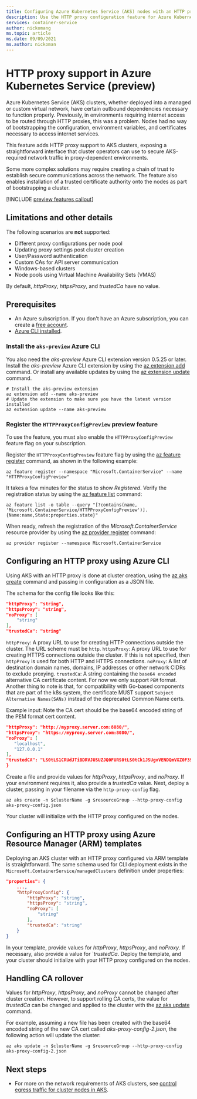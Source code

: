 ```yaml
---
title: Configuring Azure Kubernetes Service (AKS) nodes with an HTTP proxy
description: Use the HTTP proxy configuration feature for Azure Kubernetes Service (AKS) nodes.
services: container-service
author: nickomang
ms.topic: article
ms.date: 09/09/2021
ms.author: nickoman
---
```


# HTTP proxy support in Azure Kubernetes Service (preview)

Azure Kubernetes Service (AKS) clusters, whether deployed into a managed or custom virtual network, have certain outbound dependencies necessary to function properly. Previously, in environments requiring internet access to be routed through HTTP proxies, this was a problem. Nodes had no way of bootstrapping the configuration, environment variables, and certificates necessary to access internet services.

This feature adds HTTP proxy support to AKS clusters, exposing a straightforward interface that cluster operators can use to secure AKS-required network traffic in proxy-dependent environments.

Some more complex solutions may require creating a chain of trust to establish secure communications across the network. The feature also enables installation of a trusted certificate authority onto the nodes as part of bootstrapping a cluster.

[!INCLUDE [preview features callout](./includes/preview/preview-callout.md)]

## Limitations and other details

The following scenarios are **not** supported:
- Different proxy configurations per node pool
- Updating proxy settings post cluster creation
- User/Password authentication
- Custom CAs for API server communication
- Windows-based clusters
- Node pools using Virtual Machine Availability Sets (VMAS)

By default, *httpProxy*, *httpsProxy*, and *trustedCa* have no value.

## Prerequisites

* An Azure subscription. If you don't have an Azure subscription, you can create a [free account](https://azure.microsoft.com/free).
* [Azure CLI installed](/cli/azure/install-azure-cli).

### Install the `aks-preview` Azure CLI

You also need the *aks-preview* Azure CLI extension version 0.5.25 or later. Install the *aks-preview* Azure CLI extension by using the [az extension add][az-extension-add] command. Or install any available updates by using the [az extension update][az-extension-update] command.

```azurecli-interactive
# Install the aks-preview extension
az extension add --name aks-preview
# Update the extension to make sure you have the latest version installed
az extension update --name aks-preview
```

### Register the `HTTPProxyConfigPreview` preview feature

To use the feature, you must also enable the `HTTPProxyConfigPreview` feature flag on your subscription.

Register the `HTTPProxyConfigPreview` feature flag by using the [az feature register][az-feature-register] command, as shown in the following example:

```azurecli-interactive
az feature register --namespace "Microsoft.ContainerService" --name "HTTPProxyConfigPreview"
```

It takes a few minutes for the status to show *Registered*. Verify the registration status by using the [az feature list][az-feature-list] command:

```azurecli-interactive
az feature list -o table --query "[?contains(name, 'Microsoft.ContainerService/HTTPProxyConfigPreview')].{Name:name,State:properties.state}"
```

When ready, refresh the registration of the *Microsoft.ContainerService* resource provider by using the [az provider register][az-provider-register] command:

```azurecli-interactive
az provider register --namespace Microsoft.ContainerService
```

## Configuring an HTTP proxy using Azure CLI 

Using AKS with an HTTP proxy is done at cluster creation, using the [az aks create][az-aks-create] command and passing in configuration as a JSON file.

The schema for the config file looks like this:

```json
"httpProxy": "string",
"httpsProxy": "string",
"noProxy": [
    "string"
],
"trustedCa": "string"
```

`httpProxy`: A proxy URL to use for creating HTTP connections outside the cluster. The URL scheme must be `http`.
`httpsProxy`: A proxy URL to use for creating HTTPS connections outside the cluster. If this is not specified, then `httpProxy` is used for both HTTP and HTTPS connections.
`noProxy`: A list of destination domain names, domains, IP addresses or other network CIDRs to exclude proxying.
`trustedCa`: A string containing the `base64 encoded` alternative CA certificate content. For now we only support `PEM` format. Another thing to note is that, for compatibility with Go-based components that are part of the k8s system, the certificate MUST support `Subject Alternative Names(SANs)` instead of the deprecated Common Name certs.

Example input:
Note the CA cert should be the base64 encoded string of the PEM format cert content.

```json
"httpProxy": "http://myproxy.server.com:8080/", 
"httpsProxy": "https://myproxy.server.com:8080/", 
"noProxy": [
   "localhost",
   "127.0.0.1"
],
"trustedCA": "LS0tLS1CRUdJTiBDRVJUSUZJQ0FURS0tLS0tCk1JSUgvVENDQmVXZ0F3SUJB...b3Rpbk15RGszaWFyCkYxMFlscWNPbWVYMXVGbUtiZGkvWG9yR2xrQ29NRjNURHg4cm1wOURCaUIvCi0tLS0tRU5EIENFUlRJRklDQVRFLS0tLS0="
}
```

Create a file and provide values for *httpProxy*, *httpsProxy*, and *noProxy*. If your environment requires it, also provide a *trustedCa* value. Next, deploy a cluster, passing in your filename via the `http-proxy-config` flag.

```azurecli
az aks create -n $clusterName -g $resourceGroup --http-proxy-config aks-proxy-config.json
```

Your cluster will initialize with the HTTP proxy configured on the nodes.

## Configuring an HTTP proxy using Azure Resource Manager (ARM) templates

Deploying an AKS cluster with an HTTP proxy configured via ARM template is straightforward. The same schema used for CLI deployment exists in the `Microsoft.ContainerService/managedClusters` definition under properties:

```json
"properties": {
    ...,
    "httpProxyConfig": {
        "httpProxy": "string",
        "httpsProxy": "string",
        "noProxy": [
            "string"
        ],
        "trustedCa": "string"
    }
}
```

In your template, provide values for *httpProxy*, *httpsProxy*, and *noProxy*. If necessary, also provide a value for `*trustedCa*. Deploy the template, and your cluster should initialize with your HTTP proxy configured on the nodes.

## Handling CA rollover

Values for *httpProxy*, *httpsProxy*, and *noProxy* cannot be changed after cluster creation. However, to support rolling CA certs, the value for *trustedCa* can be changed and applied to the cluster with the [az aks update][az-aks-update] command.

For example, assuming a new file has been created with the base64 encoded string of the new CA cert called *aks-proxy-config-2.json*, the following action will update the cluster:

```azurecli
az aks update -n $clusterName -g $resourceGroup --http-proxy-config aks-proxy-config-2.json
```

## Next steps
- For more on the network requirements of AKS clusters, see [control egress traffic for cluster nodes in AKS][aks-egress].


<!-- LINKS - internal -->
[aks-egress]: ./limit-egress-traffic.md
[az-aks-create]: /cli/azure/aks#az_aks_create
[az-aks-update]: /cli/azure/aks#az_aks_update
[az-feature-register]: /cli/azure/feature#az_feature_register
[az-feature-list]: /cli/azure/feature#az_feature_list
[az-provider-register]: /cli/azure/provider#az_provider_register
[az-extension-add]: /cli/azure/extension#az_extension_add
[az-extension-update]: /cli/azure/extension#az-extension-update
